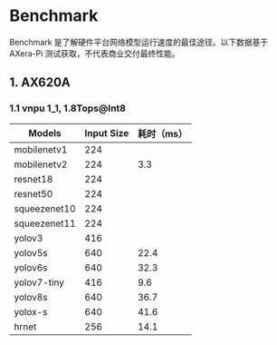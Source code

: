 # Benchmark

Benchmark 是了解硬件平台网络模型运行速度的最佳途径。以下数据基于 AXera-Pi 测试获取，不代表商业交付最终性能。

## 1. AX620A
### 1.1 vnpu 1_1, 1.8Tops@Int8
| Models       | Input Size | 耗时（ms） |
| ------------ | ---------- | ---------- |
| mobilenetv1  | 224        |            |
| mobilenetv2  | 224        | 3.3        |
| resnet18     | 224        |            |
| resnet50     | 224        |            |
| squeezenet10 | 224        |            |
| squeezenet11 | 224        |            |
| yolov3       | 416        |            |
| yolov5s      | 640        | 22.4       |
| yolov6s      | 640        | 32.3       |
| yolov7-tiny  | 416        | 9.6        |
| yolov8s      | 640        | 36.7       |
| yolox-s      | 640        | 41.6       |
| hrnet        | 256        | 14.1       |
